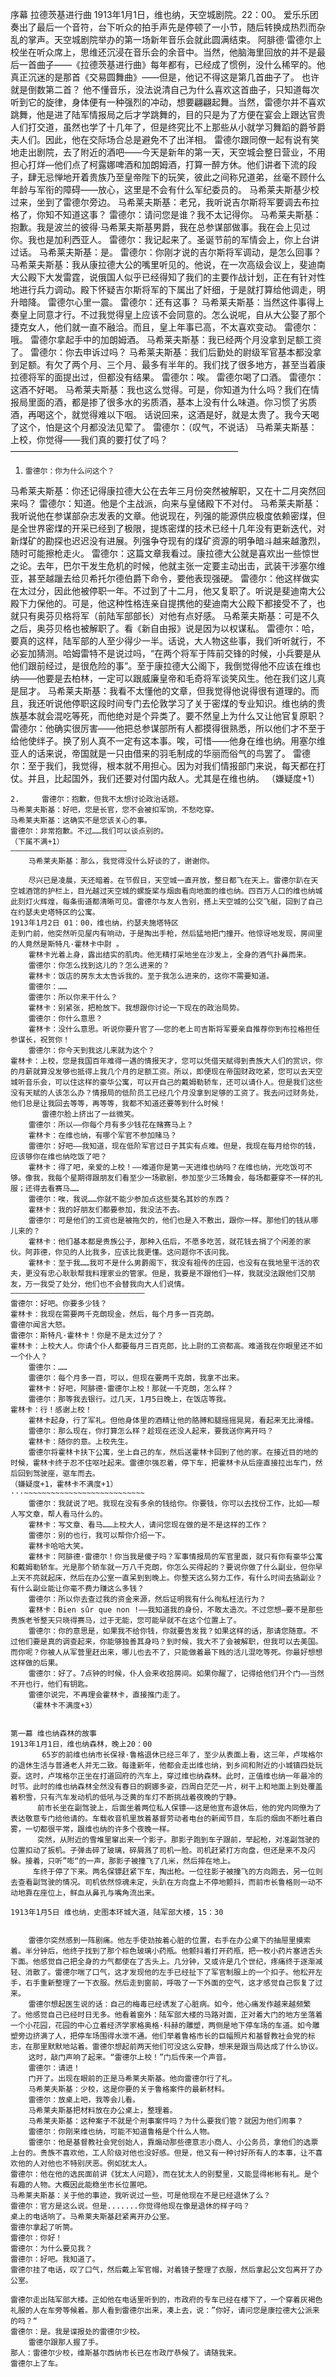 序幕 拉德茨基进行曲
   	1913年1月1日，维也纳，天空城剧院。22：00。
   	爱乐乐团奏出了最后一个音符，台下听众的拍手声先是停顿了一小节，随后转换成热烈而杂乱的掌声。天空城剧院举办的第一场新年音乐会就此圆满结束。
阿腓德·雷德尔上校坐在听众席上，思维还沉浸在音乐会的余音中。当然，他脑海里回放的并不是最后一首曲子——《拉德茨基进行曲》每年都有，已经成了惯例，没什么稀罕的。他真正沉迷的是那首《交易圆舞曲》——但是，他记不得这是第几首曲子了。
也许就是倒数第二首？
他不懂音乐，没法说清自己为什么喜欢这首曲子，只知道每次听到它的旋律，身体便有一种强烈的冲动，想要翩翩起舞。当然，雷德尔并不喜欢跳舞，他是进了陆军情报局之后才学跳舞的，目的只是为了方便在宴会上跟达官贵人们打交道，虽然也学了十几年了，但是终究比不上那些从小就学习舞蹈的爵爷爵夫人们。因此，他在交际场合总是避免不了出洋相。
   	雷德尔跟同僚一起有说有笑地走出剧院，去了附近的酒吧——今天是新年的第一天，天空城会整日营业，不用担心打烊—他们点了柯露娜啤酒和加朗姆酒，打算一醉方休。他们讲者下流的段子，肆无忌惮地开着贵族乃至皇帝陛下的玩笑，彼此之间称兄道弟，丝毫不顾什么年龄与军衔的障碍——放心，这里是不会有什么军纪委员的。
   	马希莱夫斯基少校过来，坐到了雷德尔旁边。
   	马希莱夫斯基：老兄，我听说吉尔斯将军要调去布拉格了，你知不知道这事？
   	雷德尔：请问您是谁？我不太记得你。
   	马希莱夫斯基：抱歉。我是波兰的彼得·马希莱夫斯基男爵，我在总参谋部做事。我在会上见过你。我也是加利西亚人。
   	雷德尔：我记起来了。圣诞节前的军情会上，你上台讲过话。
   	马希莱夫斯基：是。
   	雷德尔：你刚才说的吉尔斯将军调动，是怎么回事？
   	马希莱夫斯基：我从康拉德大公的嘴里听见的。他说，在一次高级会议上，斐迪南大公殿下大发雷霆，说俄国人似乎已经得知了我们的主要作战计划，正在有针对性地进行兵力调动。殿下怀疑吉尔斯将军的下属出了奸细，于是就打算给他调走，明升暗降。
   	雷德尔心里一震。
   	雷德尔：还有这事？
   	马希莱夫斯基：当然这件事得上奏皇上同意才行。不过我觉得皇上应该不会同意的。怎么说呢，自从大公娶了那个捷克女人，他们就一直不融洽。而且，皇上年事已高，不太喜欢变动。
   	雷德尔：哦。
   	雷德尔拿起手中的加朗姆酒。
   	马希莱夫斯基：我已经两个月没拿到足额工资了。
   	雷德尔：你去申诉过吗？
   	马希莱夫斯基：我们后勤处的尉级军官基本都没拿到足额。有欠了两个月、三个月、最多有半年的。我们找了很多地方，甚至当着康拉德将军的面提出过，但都没有结果。
   	雷德尔：唉。
   	雷德尔喝了口酒。
   	雷德尔：这酒不好喝。
   	马希莱夫斯基：我也这么觉得。可是，你知道为什么吗？我们在情报局里面的酒，都是掺了很多水的劣质酒，基本上没有什么味道。你习惯了劣质酒，再喝这个，就觉得难以下咽。
话说回来，这酒是好，就是太贵了。我今天喝了这个，怕是这个月都没法见荤了。
   	雷德尔：（叹气，不说话）
   	马希莱夫斯基：上校，你觉得——我们真的要打仗了吗？
——————————————————————————

1.     雷德尔：你为什么问这个？
马希莱夫斯基：你还记得康拉德大公在去年三月份突然被解职，又在十二月突然回来吗？
雷德尔：知道。他是个主战派，向来与皇储殿下不对付。
马希莱夫斯基：我听说他在参谋部杂志发表的文章。他说现在，列强的能源供应极度依赖密煤，但是全世界密煤的开采已经到了极限，提炼密煤的技术已经十几年没有更新迭代，对新煤矿的勘探也迟迟没有进展。列强争夺现有的煤矿资源的明争暗斗越来越激烈，随时可能擦枪走火。
雷德尔：这篇文章我看过。康拉德大公就是喜欢出一些惊世之论。去年，巴尔干发生危机的时候，他就主张一定要主动出击，武装干涉塞尔维亚，甚至越躐去给贝希托尔德伯爵下命令，要他表现强硬。
雷德尔：他这样做实在太过分，因此他被停职一年。不过到了十二月，他又复职了。听说是斐迪南大公殿下力保他的。可是，他这种性格连亲自提携他的斐迪南大公殿下都接受不了，也就只有奥芬贝格将军（前陆军部部长）对他有点好感。
马希莱夫斯基：可是不久之后，奥芬贝格也被解职了。看《新自由报》说是因为以权谋私。
雷德尔：哈，要真的这样，陆军部的人至少得少一半。话说，大人物这些事，我们听听就行，不必妄加猜测。哈姆雷特不是说过吗，“在两个将军于阵前交锋的时候，小兵要是从他们跟前经过，是很危险的事”。至于康拉德大公阁下，我倒觉得他不应该在维也纳——他要是去柏林，一定可以跟威廉皇帝和毛奇将军谈笑风生。他在我们这儿真是屈才。
马希莱夫斯基：我看不太懂他的文章，但我觉得他说得很有道理的。而且，我还听说他停职这段时间专门去伦敦学习了关于密煤的专业知识。维也纳的贵族基本就会混吃等死，而他绝对是个异类了。要不然皇上为什么又让他官复原职？
雷德尔：他确实很厉害——他把总参谋部所有人都摸得很熟悉，所以他们才不至于给他使绊子。换了别人真不一定有这本事。唉，可惜——他身在维也纳。用塞尔维亚人的话来说，帝国就是一只由借来的羽毛制成的华丽而俗气的鸟罢了。
雷德尔：至于我们，我觉得，根本就不用担心。因为对我们情报部门来说，每天都在打仗。并且，比起国外，我们还要对付国内敌人。尤其是在维也纳。
（嫌疑度+1）
~~~~~~~~~~~~~~~~~~~~~~~~
2.     雷德尔：抱歉，但我不太想讨论政治话题。
马希莱夫斯基：好吧，您是长官，您不会被扣军饷，不愁吃穿。
马希莱夫斯基：这确实不是您该关心的事。
雷德尔：非常抱歉。不过……我们可以谈点别的。
（下属不满+1）
——————————————————————————
   	马希莱夫斯基：那么，我觉得没什么好谈的了，谢谢你。
 
   	尽兴已是凌晨，天还暗着。在节假日，天空城一直开放，整日都飞在天上。雷德尔趴在天空城酒馆的护栏上，目光越过天空城的螺旋桨与烟囱看向地面的维也纳。四百万人口的维也纳城此刻灯火辉煌，每条街道都清晰可见。雷德尔与友人告别，搭上天空城的公交飞艇，回到了自己在约瑟夫史塔特区的公寓。
1913年1月2日 01：00，维也纳，约瑟夫施塔特区
走到门前，他突然听见屋内有响动，于是掏出手枪，然后猛地把门撞开。他惊讶地发现，房间里的人竟然是斯特凡·霍林卡中尉 。
   	霍林卡光着上身，露出结实的肌肉。他无精打采地坐在沙发上，全身的酒气扑鼻而来。
   	雷德尔：你怎么找到这儿的？怎么进来的？
   	霍林卡：饭店的房东太太告诉我的。至于我怎么进来的，这你不需要知道。
   	雷德尔：……
   	雷德尔：所以你来干什么？
   	霍林卡：别紧张，把枪放下。我想跟你讨论一下现在的政治局势。
   	雷德尔：你什么意思？
   	霍林卡：没什么意思。听说你要升官了——您的老上司吉斯将军要亲自推荐你到布拉格担任参谋长，祝贺你！
	雷德尔：你今天到我这儿来就为这个？
霍林卡：上校，您是我国百年难得一遇的情报天才，您可以凭借天赋得到贵族大人们的赏识，你的月薪就算没发够也抵得上我几个月的足额工资。所以，即便现在帝国财政吃紧，您可以去天空城听音乐会，可以住这样的豪华公寓，可以开自己的戴姆勒轿车，还可以请仆人。但是我们这些没有天赋的人该怎么办？情报局的低阶员工已经几个月没拿到足够的工资了。我去问过财务处，他们总是让我回去等等，再等等，我都不知道还要等到什么时候！
   	   雷德尔脸上挤出了一丝微笑。
   	雷德尔：所以——你每个月有多少钱花在赌赛马上？
   	霍林卡：在维也纳，有哪个军官不参加赌马？
   	雷德尔：好吧——我知道，现在低阶军官过日子其实有点难。但是，我现在每月给你的钱，应该够你在维也纳吃饭了吧？
   	霍林卡：得了吧，亲爱的上校！——难道你是第一天进维也纳吗？在维也纳，光吃饭可不够。像我，我每个星期得跟朋友们看至少一场歌剧，参加至少三场舞会，每场都要穿不一样的礼服；还得去看赛马……
   	雷德尔：唉，我说……你就不能少参加点这些莫名其妙的东西？
   	霍林卡：我的好朋友们都要参加，我没法不去。
   	雷德尔：可是他们的工资也是被拖欠的，他们也是入不敷出，跟你一样。那他们的钱从哪儿来的？
   	霍林卡：他们基本都是贵族公子，那种入伍后，不愿多吃苦，就花钱去捐了个闲差的家伙。阿菲德，你见的人比我多，应该比我更懂。这问题你不该问我。
   	霍林卡：至于我……我可不是什么男爵阁下，我没有祖传的庄园，也没有在我地里干活的农夫，更没有忠心耿耿帮我料理家业的管家。但是，我要是不跟他们一样，我就没法跟他们交朋友，万一我受了处分，他们也不会替我向大人们说情。
——————————————————————————————
雷德尔：好吧。你要多少钱？
霍林卡：我现在需要两千克朗现金，然后，每个月多一百克朗。
雷德尔闻言大怒。
雷德尔：斯特凡·霍林卡！你是不是太过分了？
霍林卡：上校大人。你请个仆人都要每月三百克郎，比上尉的工资都高。难道我在你眼里还不如一个仆人？
   	雷德尔：……
   	雷德尔：每个月多一百，可以，但现在要两千克朗，我拿不出来。
   	霍林卡：好吧，阿腓德·雷德尔上校！那就一千克朗，怎么样？
   	雷德尔：那等我去银行。过几天，1月5日晚上，在饭店等我。
霍林卡：行！感谢上校！
   	霍林卡起身，行了军礼。但他身体里的酒精让他的胳膊和腿摇摇晃晃，看起来无比滑稽。
   	雷德尔：那么现在，你打算怎么样？趁现在还没人起来，要我送你离开吗？
   	霍林卡：随你的意。上校先生。
   	雷德尔将霍林卡扶下公寓，坐上自己的车，然后送霍林卡回到了他的家。在接近目的地的时候，霍林卡终于忍不住呕吐起来。雷德尔强忍着，停下车，把霍林卡从后座直接拉出车门，然后回到驾驶座，驱车而去。
（嫌疑度+1，霍林卡不满度+1）
···~~~~~~~~~~~~~~~~~~~~~~~~~~~
   	雷德尔：我就说了吧。我现在没有多余的钱给你。你要钱，你可以去找份工作，比如——帮人写文章，帮人看马什么的。
   	霍林卡：写文章、看马……上校大人，请问您现在做的是不是这样的工作？
   	雷德尔：别的也行，我可以帮你介绍一下。
   	霍林卡哈哈大笑。
   	霍林卡：阿腓德·雷德尔！你当我是傻子吗？军事情报局的军官里面，就只有你有豪华公寓和戴姆勒轿车。光是那个轿车就一万八千克朗，你怎么买得起的？要说你做了什么副业，但你早上天不亮就起床，然后在办公室一直呆到到晚上。你整天这么努力工作，有什么时间去搞副业？有什么副业能让你毫不费力赚这么多钱？
   	雷德尔：所以你去查过我的资金来源，然后证明我有什么徇私枉法行为？
   	霍林卡：Bien sûr que non !——我知道我的身份，不敢太造次。不过您想—要不是那些贵族老爷整天只晓得赛马，过于无能，您可能早就不在这个位置上了。
   	雷德尔：你的意思是，如果我不给你钱，你就要告发我？如果这样的话，那请您随意。不过他们要是真的调查起来，你能够独善其身吗？到时候，我大不了会被解职，但我可以去美国。而你呢？你被人从军营里赶出来，哪儿也去不了，只能做着最下贱的活儿混吃等死。你最好想想这样做的后果。
   	雷德尔：好了。7点钟的时候，仆人会来收拾房间。如果你醒了，记得给他们开个门——当然不开也行，他们有钥匙。
   	雷德尔说完，不再理会霍林卡，直接推门走了。
   	（霍林卡不满度+3）
 
 
第一幕 维也纳森林的故事
1913年1月1日，维也纳森林，晚上20：00
       65岁的前维也纳市长保禄·鲁格退休已经三年了，至少从表面上看，这三年，卢埃格尔的退休生活与普通老人并无二致。每逢新年，他都会走出维也纳，到乡间和附近的小城镇四处玩耍。这时，卢埃格尔正坐在打道回府的汽车上，穿过维也纳森林。此时，正值维也纳一年最冷的时节。此时的维也纳森林全然没有春日的婀娜多姿，四周白茫茫一片，树干上和地面上到处覆盖着积雪，只有汽车发动机的低吼与泛黄的车灯不断挑战着夜晚的宁静。
      前市长坐在副驾驶上，后面坐着两位私人保镖——这是他宣布退休后，他的党内同僚为了表达敬意专门给他请的。车载收音机里放着基督劳动者电台的新闻节目，车后的烟囱不断吐着白雾，一切都很平常，跟维也纳的许多个夜晚一样。
      突然，从附近的雪堆里窜出来一个影子。那影子跑到车子跟前，举起枪，对准副驾驶的位置扣动了扳机。子弹击碎了玻璃，碎屑溅了司机一脸。司机赶紧打方向盘，但还是来不及闪躲。接着，只听”嘭“的一声，那影子被撞飞了几米，然后摔在地上。
     车终于停了下来。两名保镖赶紧下车，掏出枪。一位往影子被撞飞的方向跑去，另一位则去查看副驾驶的情况。司机依然惊魂未定，头趴在方向盘上不停地颤抖，而前市长鲁格则一动不动地靠在座位上，鲜血从鼻孔与嘴角流出来。

1913年1月5日 维也纳，史图本环城大道，陆军部大楼，15：30


	雷德尔突然感到一阵剧痛。他左手使劲按着心脏的位置，右手在办公桌下的抽屉里摸索着。半分钟后，他终于找到了那个棕色玻璃小药瓶。他颤抖着打开药瓶，把一枚小药片塞进舌头下面。他感觉自己把全身的力气都使在了舌头上。几分钟，又或许是几个世纪，疼痛终于逐渐减轻、消散了。雷德尔喘了口气，这才发现他的左手已经扯下了军官制服上的一个扣子。他松开左手，右手重新整理了一下衣服。然后走到窗前，呼吸了一下外面的空气，这才感觉自己恢复了过来。
	雷德尔想起医生说的话：自己的梅毒已经诱发了心脏病。如今，他心痛发作越来越频繁了。他感觉自己已经时日无多。他看着窗外：陆军部大楼的马路对面，正对着大门的地方坐落着一个小花园，花园的中心立着经济学家格奥格·科赫的雕塑，两侧是地下停车场的车道。如今雕塑旁边挤满了人，把停车场围得水泄不通。他们举着鲁格市长的巨幅照片和基督教社会党的标志，在那里默默地站着。雷德尔想起前两天他们可没这么安静，想来是跟当局达成了什么协议。
	这时，敲门声响了起来。“雷德尔上校！”门后传来一个声音。
	雷德尔：请进！
	门开了。出现在眼前的正是马希莱夫斯基。他向雷德尔行了礼。
	马希莱夫斯基：少校，这是你要的关于鲁格案件的最新材料。
	雷德尔：放桌上吧，我等会儿看。
	马希莱夫斯基把材料放在办公桌上，整理着。
	马希莱夫斯基：这种案子不就是个刑事案件吗？为什么要我们管？就因为他们闹事？
	雷德尔：你刚来维也纳，可能不知道鲁格是个什么人物。
	雷德尔：他是基督教社会党创始人，靠煽动那些德意志小商人、小公务员，拿他们的选票上台的。贵族不喜欢他，工人阶级对他也没好感。但是，他又有一种讨好所有人的本事，让不喜欢他的人对他也不特别厌恶。例如犹太人。
雷德尔：他在他的选民面前讲《犹太人问题》，而在犹太人的别墅里，又能显得彬彬有礼。是个有趣的人物。大概因此能稳坐市长位置吧。
马希莱夫斯基：关于他的事迹，我听说过一些，可是他现在不是已经退休了么？
雷德尔：官方是这么说。但是.......你觉得他现在像是退休的样子吗？
桌上的电话响了。马希莱夫斯基赶紧离开办公室。
雷德尔拿起了听筒。
雷德尔：你好！
雷德尔：为什么要见我？
雷德尔：好吧。我知道了。
雷德尔挂了电话，叹了口气，然后戴上军官帽，对着镜子整理了衣服，然后拿起公文包离开了办公室。

雷德尔走出陆军部大楼。正如他在电话里听到的，市政府的专车已经在楼下了，一个穿着灰褐色礼服的人在车旁等候着。那人看到雷德尔出来，凑上去，说：”你好，请问您是康拉德大公派来的吗？“
雷德尔：是。我是谍报处的雷德尔少校。
	雷德尔跟那人握了手。
那人：雷德尔少校，维斯基尔西纳市长已在市政厅恭候了。请随我来。
雷德尔上了车。
~~~~~~~~~~~~~~~~~~~~~~~~

